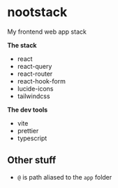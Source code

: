 # nootstack 

My frontend web app stack 

**The stack**

- react
- react-query 
- react-router
- react-hook-form
- lucide-icons
- tailwindcss 

**The dev tools**

- vite
- prettier
- typescript

## Other stuff

- `@` is path aliased to the `app` folder
